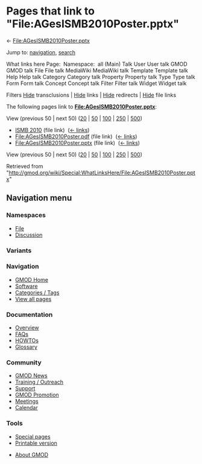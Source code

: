 <div id="mw-page-base" class="noprint">

</div>

<div id="mw-head-base" class="noprint">

</div>

<div id="content" class="mw-body" role="main">

<span id="top"></span>

<div id="mw-js-message" style="display:none;">

</div>



# <span dir="auto">Pages that link to "File:AGesISMB2010Poster.pptx"</span>

<div id="bodyContent">

<div id="contentSub">

←
[File:AGesISMB2010Poster.pptx](/wiki/File:AGesISMB2010Poster.pptx "File:AGesISMB2010Poster.pptx")

</div>

<div id="jump-to-nav" class="mw-jump">

Jump to: [navigation](#mw-navigation), [search](#p-search)

</div>

<div id="mw-content-text">

What links here Page:  Namespace:  all (Main) Talk User User talk GMOD
GMOD talk File File talk MediaWiki MediaWiki talk Template Template talk
Help Help talk Category Category talk Property Property talk Type Type
talk Form Form talk Concept Concept talk Filter Filter talk Widget
Widget talk

Filters
[Hide](/mediawiki/index.php?title=Special:WhatLinksHere/File:AGesISMB2010Poster.pptx&hidetrans=1 "Special:WhatLinksHere/File:AGesISMB2010Poster.pptx")
transclusions \|
[Hide](/mediawiki/index.php?title=Special:WhatLinksHere/File:AGesISMB2010Poster.pptx&hidelinks=1 "Special:WhatLinksHere/File:AGesISMB2010Poster.pptx")
links \|
[Hide](/mediawiki/index.php?title=Special:WhatLinksHere/File:AGesISMB2010Poster.pptx&hideredirs=1 "Special:WhatLinksHere/File:AGesISMB2010Poster.pptx")
redirects \|
[Hide](/mediawiki/index.php?title=Special:WhatLinksHere/File:AGesISMB2010Poster.pptx&hideimages=1 "Special:WhatLinksHere/File:AGesISMB2010Poster.pptx")
file links

The following pages link to
**[File:AGesISMB2010Poster.pptx](/wiki/File:AGesISMB2010Poster.pptx "File:AGesISMB2010Poster.pptx")**:

View (previous 50 \| next 50)
([20](/mediawiki/index.php?title=Special:WhatLinksHere/File:AGesISMB2010Poster.pptx&limit=20 "Special:WhatLinksHere/File:AGesISMB2010Poster.pptx")
\|
[50](/mediawiki/index.php?title=Special:WhatLinksHere/File:AGesISMB2010Poster.pptx&limit=50 "Special:WhatLinksHere/File:AGesISMB2010Poster.pptx")
\|
[100](/mediawiki/index.php?title=Special:WhatLinksHere/File:AGesISMB2010Poster.pptx&limit=100 "Special:WhatLinksHere/File:AGesISMB2010Poster.pptx")
\|
[250](/mediawiki/index.php?title=Special:WhatLinksHere/File:AGesISMB2010Poster.pptx&limit=250 "Special:WhatLinksHere/File:AGesISMB2010Poster.pptx")
\|
[500](/mediawiki/index.php?title=Special:WhatLinksHere/File:AGesISMB2010Poster.pptx&limit=500 "Special:WhatLinksHere/File:AGesISMB2010Poster.pptx"))

- [ISMB 2010](/wiki/ISMB_2010 "ISMB 2010") (file link) ‎
  <span class="mw-whatlinkshere-tools">([←
  links](/mediawiki/index.php?title=Special:WhatLinksHere&target=ISMB+2010 "Special:WhatLinksHere"))</span>
- [File:AGesISMB2010Poster.pdf](/wiki/File:AGesISMB2010Poster.pdf "File:AGesISMB2010Poster.pdf")
  (file link) ‎ <span class="mw-whatlinkshere-tools">([←
  links](/mediawiki/index.php?title=Special:WhatLinksHere&target=File%3AAGesISMB2010Poster.pdf "Special:WhatLinksHere"))</span>
- [File:AGesISMB2010Poster.pptx](/wiki/File:AGesISMB2010Poster.pptx "File:AGesISMB2010Poster.pptx")
  (file link) ‎ <span class="mw-whatlinkshere-tools">([←
  links](/mediawiki/index.php?title=Special:WhatLinksHere&target=File%3AAGesISMB2010Poster.pptx "Special:WhatLinksHere"))</span>

View (previous 50 \| next 50)
([20](/mediawiki/index.php?title=Special:WhatLinksHere/File:AGesISMB2010Poster.pptx&limit=20 "Special:WhatLinksHere/File:AGesISMB2010Poster.pptx")
\|
[50](/mediawiki/index.php?title=Special:WhatLinksHere/File:AGesISMB2010Poster.pptx&limit=50 "Special:WhatLinksHere/File:AGesISMB2010Poster.pptx")
\|
[100](/mediawiki/index.php?title=Special:WhatLinksHere/File:AGesISMB2010Poster.pptx&limit=100 "Special:WhatLinksHere/File:AGesISMB2010Poster.pptx")
\|
[250](/mediawiki/index.php?title=Special:WhatLinksHere/File:AGesISMB2010Poster.pptx&limit=250 "Special:WhatLinksHere/File:AGesISMB2010Poster.pptx")
\|
[500](/mediawiki/index.php?title=Special:WhatLinksHere/File:AGesISMB2010Poster.pptx&limit=500 "Special:WhatLinksHere/File:AGesISMB2010Poster.pptx"))

</div>

<div class="printfooter">

Retrieved from
"<http://gmod.org/wiki/Special:WhatLinksHere/File:AGesISMB2010Poster.pptx>"

</div>

<div id="catlinks" class="catlinks catlinks-allhidden">

</div>

<div class="visualClear">

</div>

</div>

</div>

<div id="mw-navigation">

## Navigation menu

<div id="mw-head">



<div id="left-navigation">

<div id="p-namespaces" class="vectorTabs" role="navigation"
aria-labelledby="p-namespaces-label">

### Namespaces

- <span id="ca-nstab-image"><a href="/wiki/File:AGesISMB2010Poster.pptx" accesskey="c"
  title="View the file page [c]">File</a></span>
- <span id="ca-talk"><a
  href="/mediawiki/index.php?title=File_talk:AGesISMB2010Poster.pptx&amp;action=edit&amp;redlink=1"
  accesskey="t"
  title="Discussion about the content page [t]">Discussion</a></span>

</div>

<div id="p-variants" class="vectorMenu emptyPortlet" role="navigation"
aria-labelledby="p-variants-label">

### 

### Variants[](#)

<div class="menu">

</div>

</div>

</div>

<div id="right-navigation">





</div>



</div>

</div>

</div>

<div id="mw-panel">

<div id="p-logo" role="banner">

<a href="/wiki/Main_Page"
style="background-image: url(http://gmod.org/images/GMOD-cogs.png);"
title="Visit the main page"></a>

</div>

<div id="p-Navigation" class="portal" role="navigation"
aria-labelledby="p-Navigation-label">

### Navigation

<div class="body">

- <span id="n-GMOD-Home">[GMOD Home](/wiki/Main_Page)</span>
- <span id="n-Software">[Software](/wiki/GMOD_Components)</span>
- <span id="n-Categories-.2F-Tags">[Categories /
  Tags](/wiki/Categories)</span>
- <span id="n-View-all-pages">[View all
  pages](/wiki/Special:AllPages)</span>

</div>

</div>

<div id="p-Documentation" class="portal" role="navigation"
aria-labelledby="p-Documentation-label">

### Documentation

<div class="body">

- <span id="n-Overview">[Overview](/wiki/Overview)</span>
- <span id="n-FAQs">[FAQs](/wiki/Category:FAQ)</span>
- <span id="n-HOWTOs">[HOWTOs](/wiki/Category:HOWTO)</span>
- <span id="n-Glossary">[Glossary](/wiki/Glossary)</span>

</div>

</div>

<div id="p-Community" class="portal" role="navigation"
aria-labelledby="p-Community-label">

### Community

<div class="body">

- <span id="n-GMOD-News">[GMOD News](/wiki/GMOD_News)</span>
- <span id="n-Training-.2F-Outreach">[Training /
  Outreach](/wiki/Training_and_Outreach)</span>
- <span id="n-Support">[Support](/wiki/Support)</span>
- <span id="n-GMOD-Promotion">[GMOD
  Promotion](/wiki/GMOD_Promotion)</span>
- <span id="n-Meetings">[Meetings](/wiki/Meetings)</span>
- <span id="n-Calendar">[Calendar](/wiki/Calendar)</span>

</div>

</div>

<div id="p-tb" class="portal" role="navigation"
aria-labelledby="p-tb-label">

### Tools

<div class="body">

- <span id="t-specialpages"><a href="/wiki/Special:SpecialPages" accesskey="q"
  title="A list of all special pages [q]">Special pages</a></span>
- <span id="t-print"><a
  href="/mediawiki/index.php?title=Special:WhatLinksHere/File:AGesISMB2010Poster.pptx&amp;printable=yes"
  rel="alternate" accesskey="p"
  title="Printable version of this page [p]">Printable version</a></span>

</div>

</div>

</div>

</div>

<div id="footer" role="contentinfo">

- <span id="footer-places-about">[About
  GMOD](/wiki/GMOD:About "GMOD:About")</span>

<!-- -->






</div>
